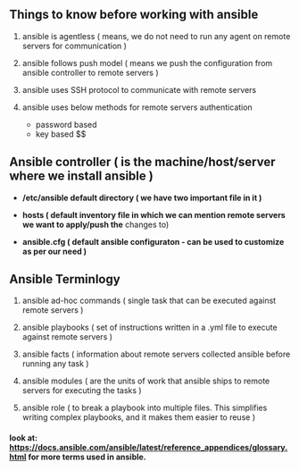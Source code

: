 ## Things to know before working with ansible

1) ansible is agentless ( means, we do not need to run any agent on remote servers for communication )

2) ansible follows push model ( means we push the configuration from ansible controller to remote servers )

3) ansible uses SSH protocol to communicate with remote servers

4) ansible uses below methods for remote servers authentication

	* password based
	* key based
$$

## Ansible controller ( is the machine/host/server where we install ansible )

* **/etc/ansible default directory ( we have two important file in it )**

* **hosts ( default inventory file in which we can mention remote servers we want to apply/push the** changes to)
* **ansible.cfg  ( default ansible configuraton - can be used to customize as per our need )**


## Ansible Terminlogy

1) ansible ad-hoc commands ( single task that can be executed against remote servers )

2) ansible playbooks  ( set of instructions written in a .yml file to execute against remote servers  )

3) ansible facts ( information about remote servers collected ansible before running any task )

4) ansible modules ( are the units of work that ansible ships to remote servers for executing the tasks )

5) ansible role ( to break a playbook into multiple files. This simplifies writing complex playbooks, and it makes them easier to reuse )

#### look at: https://docs.ansible.com/ansible/latest/reference_appendices/glossary.html     for more terms used in ansible.
